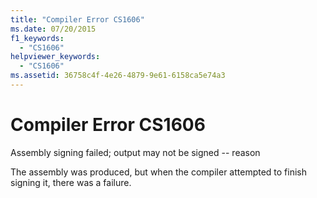 ```yaml
---
title: "Compiler Error CS1606"
ms.date: 07/20/2015
f1_keywords: 
  - "CS1606"
helpviewer_keywords: 
  - "CS1606"
ms.assetid: 36758c4f-4e26-4879-9e61-6158ca5e74a3
---
```

# Compiler Error CS1606
Assembly signing failed; output may not be signed -- reason  
  
 The assembly was produced, but when the compiler attempted to finish signing it, there was a failure.
